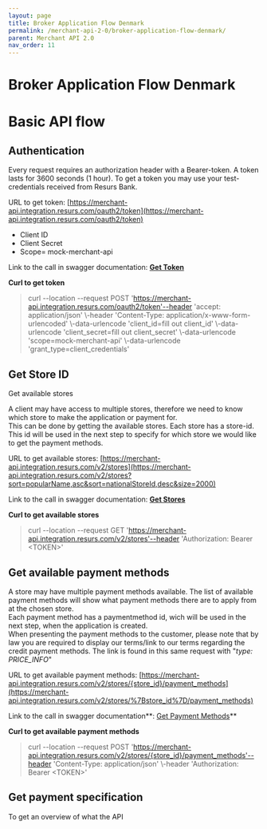 ```yaml
---
layout: page
title: Broker Application Flow Denmark
permalink: /merchant-api-2-0/broker-application-flow-denmark/
parent: Merchant API 2.0
nav_order: 11
---
```



# Broker Application Flow Denmark 

# Basic API flow
## Authentication
Every request requires an authorization header with a Bearer-token. A
token lasts for 3600 seconds (1 hour). To get a token you may use your
test-credentials received from Resurs Bank.

URL to get
token: [https://merchant-api.integration.resurs.com/oauth2/token](https://merchant-api.integration.resurs.com/oauth2/token)

- Client ID
- Client Secret
- Scope= mock-merchant-api

Link to the call in swagger documentation: **[Get
Token](https://merchant-api.integration.resurs.com/docs/oauth2#/Oauth2%20token%20resource/authorizeObject_1_1)**

**Curl to get token**

> curl --location --request POST
> 'https://merchant-api.integration.resurs.com/oauth2/token'--header
> 'accept: application/json' \\-header 'Content-Type:
> application/x-www-form-urlencoded' \\-data-urlencode 'client_id=fill
> out client_id' \\-data-urlencode 'client_secret=fill out
> client_secret' \\-data-urlencode 'scope=mock-merchant-api'
> \\-data-urlencode 'grant_type=client_credentials'

## Get Store ID
Get available stores

A client may have access to multiple stores, therefore we need to know
which store to make the application or payment for.  
This can be done by getting the available stores. Each store has a
store-id. This id will be used in the next step to specify for which
store we would like to get the payment methods.

URL to get available
stores: [https://merchant-api.integration.resurs.com/v2/stores](https://merchant-api.integration.resurs.com/v2/stores?sort=popularName,asc&sort=nationalStoreId,desc&size=2000)

Link to the call in swagger documentation: **[Get
Stores](https://merchant-api.integration.resurs.com/docs/v2/merchant_stores_v2#/Store%20information/getStores)**

**Curl to get available stores**

> curl --location --request GET
> 'https://merchant-api.integration.resurs.com/v2/stores'--header
> 'Authorization: Bearer \<TOKEN\>'

## Get available payment methods
A store may have multiple payment methods available. The list of
available payment methods will show what payment methods there are to
apply from at the chosen store.  
Each payment method has a paymentmethod id, wich will be used in the
next step, when the application is created.  
When presenting the payment methods to the customer, please note that by
law you are required to display our terms/link to our terms regarding
the credit payment methods. The link is found in this same request with
"*type: PRICE_INFO*"

URL to get available payment
methods: [https://merchant-api.integration.resurs.com/v2/stores/{store_id}/payment_methods](https://merchant-api.integration.resurs.com/v2/stores/%7Bstore_id%7D/payment_methods)

Link to the call in swagger documentation**: [Get Payment
Methods](https://merchant-api.integration.resurs.com/docs/v2/merchant_stores_v2#/Payment%20methods%20information/getPaymentMethodsByStore)**

**Curl to get available payment methods**

> curl --location --request POST
> 'https://merchant-api.integration.resurs.com/v2/stores/{store_id}/payment_methods'--header
> 'Content-Type: application/json' \\-header 'Authorization: Bearer
> \<TOKEN\>'

## Get payment specification
To get an overview of what the API 

